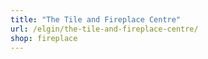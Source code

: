 ```yaml
---
title: "The Tile and Fireplace Centre"
url: /elgin/the-tile-and-fireplace-centre/
shop: fireplace
---
```

